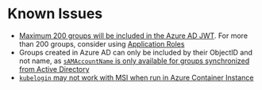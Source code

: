# Known Issues

* [Maximum 200 groups will be included in the Azure AD JWT](https://docs.microsoft.com/en-us/azure/active-directory/hybrid/how-to-connect-fed-group-claims). 
For more than 200 groups, consider using [Application Roles](https://docs.microsoft.com/en-us/azure/active-directory/develop/howto-add-app-roles-in-azure-ad-apps)
* Groups created in Azure AD can only be included by their ObjectID and not name, as [`sAMAccountName` is only available for groups synchronized from Active Directory](https://docs.microsoft.com/en-us/azure/active-directory/hybrid/how-to-connect-fed-group-claims#group-claims-for-applications-migrating-from-ad-fs-and-other-identity-providers)
* [`kubelogin` may not work with MSI when run in Azure Container Instance](https://github.com/Azure/kubelogin/issues/79)
